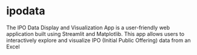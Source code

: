 # ipodata
The IPO Data Display and Visualization App is a user-friendly web application built using Streamlit and Matplotlib. This app allows users to interactively explore and visualize IPO (Initial Public Offering) data from an Excel
